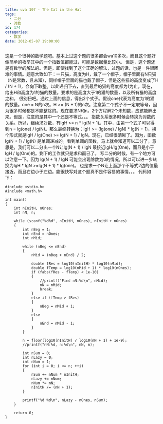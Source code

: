 ```yaml
---
title: uva 107 - The Cat in the Hat
tags:
  - 二分
  - 对数
id: 174
categories:
  - 数学
date: 2012-05-07 19:00:00
---
```


这是一个很神的数学题吧。基本上过这个题的很多都会wa10多次，而且这个题好像简单的枚举其中的一个指数值都能过，可能是数据量比较小。
但是，这个题还是有数学的解法的。但是，即使找到了这个正确的解法，过题的话，也是一件很困难的事情。题意大致如下：一只猫，高度为H，戴了一个帽子，帽子里面有N只猫（N是常数，且未知），同样帽子里面的猫也戴了帽子，但是这些猫的高度变成了H / (N + 1)，会向下取整。以此递归下去，直到最后的猫的高度都为1为止。现在，给出H和高度为1的猫的数量。要求的是高度大于1的猫的数量，以及所有猫的高度之和。
很别扭吧。通过上面的信息，得出2个式子。假设one代表为高度为1的猫的数量。one = N的n次。H >= (N + 1)的n次。注意第二个式子不一定取等号，因为很多时候都是不能整除的。现在要求N和n。2个方程解2个未知数，应该能解出来。但是，注意的是其中一个还是不等式。。。
指数关系很多时候会转换为对数的关系。所以，继续求对数，有lgH >= n * lg(N + 1)。其中，由第一个式子可以得到n = lg(one) / lg(N)。那么最终转换为：lgH >= (lg(one) / lgN) * lg(N + 1)。换个形式就是lgH / lg(One) >= lg(N + 1) / lgN。现在，已经很清晰了。因为，函数lg(N + 1) / lg(N) 是单调递减的。看到单调的函数，马上就会知道可以二分了。意思是，我们可以二分出一个N让lg(N + 1) / lgN 最接近lgH/lg(One)，而且是小于lgH / lg(One)的。剩下的工作就只是求和而已了。
写二分的时候，有一个地方可以注意一下。因为 lg(N + 1) / lgN 可能会出现除数为0的情况，所以可以进一步转换为lgH * lgN >=lg(N + 1) * lg(one)。 也是求一个N让上面那个不等式2边的值最接近，而且右边小于左边。能很快写对这个题真不是件容易的事情。。。
代码如下：
``` stylus
#include <stdio.h>
#include <math.h>

int main()
{
    int nInitH, nOnes;
    int nN, n;

    while (scanf("%d%d", nInitH, nOnes), nInitH + nOnes)
    {
        int nBeg = 1;
        int nEnd = nOnes;
        int nMid;

        while (nBeg <= nEnd)
        {
            nMid = (nBeg + nEnd) / 2;

            double fRes = log10(nInitH) * log10(nMid);
            double fTemp = log10(nMid + 1) * log10(nOnes);
            if (fabs(fRes - fTemp) < 1e-10)
            {
                //printf("Find nN:%d\n", nMid);
                nN = nMid;
                break;
            }
            else if (fTemp > fRes)
            {
                nBeg = nMid + 1;
            }
            else
            {
                nEnd = nMid - 1;
            }
        }

        n = floor(log10(nInitH) / log10(nN + 1) + 1e-9);
        //printf("nN:%d, n:%d\n", nN, n);

        int nSum = 0;
        int nLazy = 0;
        int nNum = 1;
        for (int i = 0; i <= n; ++i)
        {
            nSum += nNum * nInitH;
            nLazy += nNum;
            nNum *= nN;
            nInitH /= (nN + 1);
        }

        printf("%d %d\n", nLazy - nOnes, nSum);
    }

    return 0;
}
```